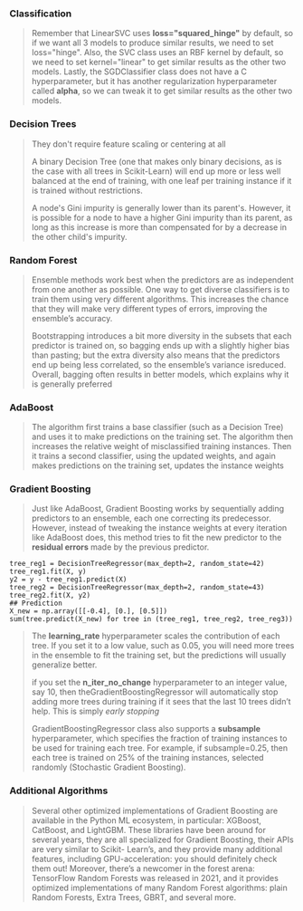 ### Classification
> Remember that LinearSVC uses **loss="squared_hinge"** by default, so if we want all 3 models to produce similar results, we need to set loss="hinge".
> Also, the SVC class uses an RBF kernel by default, so we need to set kernel="linear" to get similar results as the other two models.
> Lastly, the SGDClassifier class does not have a C hyperparameter, but it has another regularization hyperparameter called **alpha**, so we can tweak it to get similar results as the other two models.
 
 ### Decision Trees
> They don't require feature scaling or centering at all
>
> A binary Decision Tree (one that makes only binary decisions, as is the case with all trees in Scikit-Learn) will end up more or less well balanced at the end of training, with one leaf per training instance if it is trained without restrictions.
>
> A node's Gini impurity is generally lower than its parent's. However, it is possible for a node to have a higher Gini impurity than its parent, as long as this increase is more than compensated for by a decrease in the other child's impurity.

### Random Forest
> Ensemble methods work best when the predictors are as independent from one another as possible. One way to get diverse classifiers is to train them using very different algorithms. This increases the chance that they will make very different types of errors, improving the ensemble’s accuracy.
>
> Bootstrapping introduces a bit more diversity in the subsets that each predictor is trained
on, so bagging ends up with a slightly higher bias than pasting; but the extra diversity
also means that the predictors end up being less correlated, so the ensemble’s variance isreduced. Overall, bagging often results in better models, which explains why it is
generally preferred

### AdaBoost 
> The algorithm first trains a base
classifier (such as a Decision Tree) and uses it to make predictions on the training set.
The algorithm then increases the relative weight of misclassified training instances.
Then it trains a second classifier, using the updated weights, and again makes
predictions on the training set, updates the instance weights

### Gradient Boosting 
> Just like AdaBoost,
Gradient Boosting works by sequentially adding predictors to an ensemble, each one
correcting its predecessor. However, instead of tweaking the instance weights at every
iteration like AdaBoost does, this method tries to fit the new predictor to the **residual
errors** made by the previous predictor.
```
tree_reg1 = DecisionTreeRegressor(max_depth=2, random_state=42)
tree_reg1.fit(X, y)
y2 = y - tree_reg1.predict(X)
tree_reg2 = DecisionTreeRegressor(max_depth=2, random_state=43)
tree_reg2.fit(X, y2)
## Prediction 
X_new = np.array([[-0.4], [0.], [0.5]])
sum(tree.predict(X_new) for tree in (tree_reg1, tree_reg2, tree_reg3))
```

> The **learning_rate** hyperparameter scales the contribution of each tree. If you set it
to a low value, such as 0.05, you will need more trees in the ensemble to fit the
training set, but the predictions will usually generalize better.
> 
> if you set the **n_iter_no_change** hyperparameter to an integer value, say 10, then theGradientBoostingRegressor will automatically stop adding more trees during
training if it sees that the last 10 trees didn’t help. This is simply *early stopping*
> 
> GradientBoostingRegressor class also supports a **subsample**
hyperparameter, which specifies the fraction of training instances to be used for training
each tree. For example, if subsample=0.25, then each tree is trained on 25% of the
training instances, selected randomly (Stochastic Gradient Boosting).

### Additional Algorithms
> Several other optimized implementations of Gradient Boosting are available in the Python ML
ecosystem, in particular: XGBoost, CatBoost, and LightGBM. These libraries have been around for
several years, they are all specialized for Gradient Boosting, their APIs are very similar to Scikit-
Learn’s, and they provide many additional features, including GPU-acceleration: you should definitely
check them out! Moreover, there’s a newcomer in the forest arena: TensorFlow Random Forests was
released in 2021, and it provides optimized implementations of many Random Forest algorithms: plain
Random Forests, Extra Trees, GBRT, and several more.
